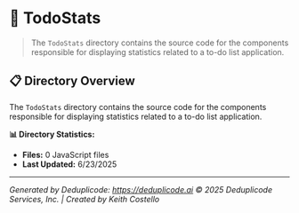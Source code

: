 # 📁 TodoStats

> The `TodoStats` directory contains the source code for the components responsible for displaying statistics related to a to-do list application.

## 📋 Directory Overview

The `TodoStats` directory contains the source code for the components responsible for displaying statistics related to a to-do list application.

**📊 Directory Statistics:**
- **Files:** 0 JavaScript files
- **Last Updated:** 6/23/2025

---

*Generated by Deduplicode: https://deduplicode.ai*
*© 2025 Deduplicode Services, Inc. | Created by Keith Costello*
